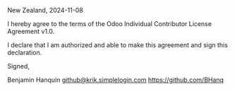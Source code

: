 New Zealand, 2024-11-08

I hereby agree to the terms of the Odoo Individual Contributor License
Agreement v1.0.

I declare that I am authorized and able to make this agreement and sign this
declaration.

Signed,

Benjamin Hanquin github@krik.simplelogin.com https://github.com/BHanq
